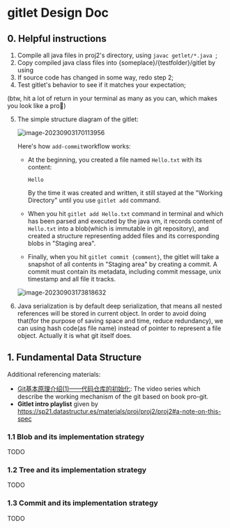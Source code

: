 # gitlet Design Doc

## 0. Helpful instructions

1. Compile all java files in proj2's directory, using `javac getlet/*.java `;
2. Copy compiled java class files into {someplace}/{testfolder}/gitlet by using
3. If source code has changed in some way, redo step 2;
4. Test gitlet's behavior to see if it matches your expectation;

(btw, hit a lot of return in your terminal as many as you can, which makes you look like a pro🤪)

5. The simple structure diagram of the gitlet: 

   ![image-20230903170113956](/home/jeffery-zhang/.config/Typora/typora-user-images/image-20230903170113956.png)

   Here's how `add-commit`workflow works:

   - At the beginning, you created a file named `Hello.txt` with its content: 

     ```
     Hello
     ```

     By the time it was created and written, it still stayed at the "Working Directory" until you use `gitlet add` command.

   - When you hit `gitlet add Hello.txt` command in terminal and which has been parsed and executed by the java vm, it records content of `Hello.txt` into a blob(which is immutable in git repository), and created a structure representing added files and its corresponding blobs in "Staging area".

   - Finally, when you hit `gitlet commit {comment}`, the gitlet will take a snapshot of all contents in "Staging area" by creating a commit. A commit must contain its metadata, including commit message, unix timestamp and all file it tracks.

   ![image-20230903173818632](/home/jeffery-zhang/.config/Typora/typora-user-images/image-20230903173818632.png)

6. Java serialization is by default deep serialization, that means all nested references will be stored in current object. In order to avoid doing that(for the purpose of saving space and time, reduce redundancy), we can using hash code(as file name) instead of pointer to represent a file object. Actually it is what git itself does.

## 1. Fundamental Data Structure

Additional referencing materials:

- [Git基本原理介绍(1)——代码仓库的初始化](https://www.bilibili.com/video/BV1TA411q75f): The video series which describe the working mechanism of the git based on book pro-git.
- **Gitlet intro playlist** given by https://sp21.datastructur.es/materials/proj/proj2/proj2#a-note-on-this-spec

### 1.1 Blob and its implementation strategy

TODO

### 1.2 Tree and its implementation strategy

TODO

### 1.3 Commit and its implementation strategy

TODO